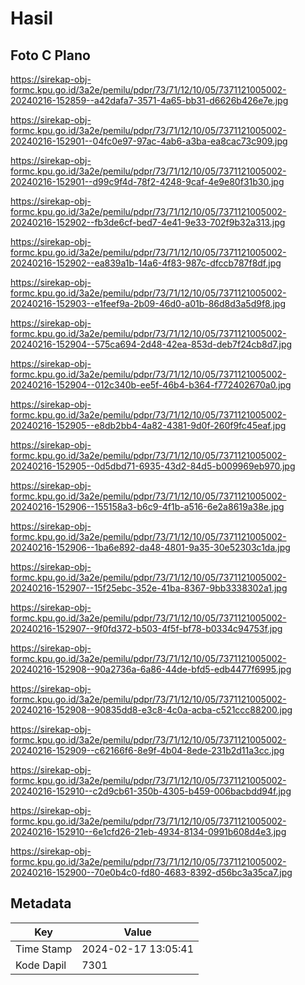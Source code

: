 # Hasil

## Foto C Plano

https://sirekap-obj-formc.kpu.go.id/3a2e/pemilu/pdpr/73/71/12/10/05/7371121005002-20240216-152859--a42dafa7-3571-4a65-bb31-d6626b426e7e.jpg

https://sirekap-obj-formc.kpu.go.id/3a2e/pemilu/pdpr/73/71/12/10/05/7371121005002-20240216-152901--04fc0e97-97ac-4ab6-a3ba-ea8cac73c909.jpg

https://sirekap-obj-formc.kpu.go.id/3a2e/pemilu/pdpr/73/71/12/10/05/7371121005002-20240216-152901--d99c9f4d-78f2-4248-9caf-4e9e80f31b30.jpg

https://sirekap-obj-formc.kpu.go.id/3a2e/pemilu/pdpr/73/71/12/10/05/7371121005002-20240216-152902--fb3de6cf-bed7-4e41-9e33-702f9b32a313.jpg

https://sirekap-obj-formc.kpu.go.id/3a2e/pemilu/pdpr/73/71/12/10/05/7371121005002-20240216-152902--ea839a1b-14a6-4f83-987c-dfccb787f8df.jpg

https://sirekap-obj-formc.kpu.go.id/3a2e/pemilu/pdpr/73/71/12/10/05/7371121005002-20240216-152903--e1feef9a-2b09-46d0-a01b-86d8d3a5d9f8.jpg

https://sirekap-obj-formc.kpu.go.id/3a2e/pemilu/pdpr/73/71/12/10/05/7371121005002-20240216-152904--575ca694-2d48-42ea-853d-deb7f24cb8d7.jpg

https://sirekap-obj-formc.kpu.go.id/3a2e/pemilu/pdpr/73/71/12/10/05/7371121005002-20240216-152904--012c340b-ee5f-46b4-b364-f772402670a0.jpg

https://sirekap-obj-formc.kpu.go.id/3a2e/pemilu/pdpr/73/71/12/10/05/7371121005002-20240216-152905--e8db2bb4-4a82-4381-9d0f-260f9fc45eaf.jpg

https://sirekap-obj-formc.kpu.go.id/3a2e/pemilu/pdpr/73/71/12/10/05/7371121005002-20240216-152905--0d5dbd71-6935-43d2-84d5-b009969eb970.jpg

https://sirekap-obj-formc.kpu.go.id/3a2e/pemilu/pdpr/73/71/12/10/05/7371121005002-20240216-152906--155158a3-b6c9-4f1b-a516-6e2a8619a38e.jpg

https://sirekap-obj-formc.kpu.go.id/3a2e/pemilu/pdpr/73/71/12/10/05/7371121005002-20240216-152906--1ba6e892-da48-4801-9a35-30e52303c1da.jpg

https://sirekap-obj-formc.kpu.go.id/3a2e/pemilu/pdpr/73/71/12/10/05/7371121005002-20240216-152907--15f25ebc-352e-41ba-8367-9bb3338302a1.jpg

https://sirekap-obj-formc.kpu.go.id/3a2e/pemilu/pdpr/73/71/12/10/05/7371121005002-20240216-152907--9f0fd372-b503-4f5f-bf78-b0334c94753f.jpg

https://sirekap-obj-formc.kpu.go.id/3a2e/pemilu/pdpr/73/71/12/10/05/7371121005002-20240216-152908--90a2736a-6a86-44de-bfd5-edb4477f6995.jpg

https://sirekap-obj-formc.kpu.go.id/3a2e/pemilu/pdpr/73/71/12/10/05/7371121005002-20240216-152908--90835dd8-e3c8-4c0a-acba-c521ccc88200.jpg

https://sirekap-obj-formc.kpu.go.id/3a2e/pemilu/pdpr/73/71/12/10/05/7371121005002-20240216-152909--c62166f6-8e9f-4b04-8ede-231b2d11a3cc.jpg

https://sirekap-obj-formc.kpu.go.id/3a2e/pemilu/pdpr/73/71/12/10/05/7371121005002-20240216-152910--c2d9cb61-350b-4305-b459-006bacbdd94f.jpg

https://sirekap-obj-formc.kpu.go.id/3a2e/pemilu/pdpr/73/71/12/10/05/7371121005002-20240216-152910--6e1cfd26-21eb-4934-8134-0991b608d4e3.jpg

https://sirekap-obj-formc.kpu.go.id/3a2e/pemilu/pdpr/73/71/12/10/05/7371121005002-20240216-152900--70e0b4c0-fd80-4683-8392-d56bc3a35ca7.jpg


## Metadata

| Key        | Value               |
| ---------- | ------------------- |
| Time Stamp | 2024-02-17 13:05:41 |
| Kode Dapil | 7301                |




